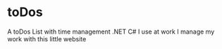 # toDos
A toDos List with time management .NET C# I use at work
I manage my work with this little website 
